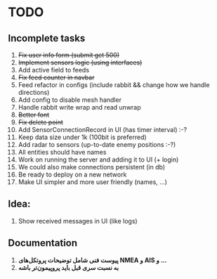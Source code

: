 # TODO

## Incomplete tasks
1. ~~Fix user info form (submit get 500)~~
2. ~~Implement sensors logic (using interfaces)~~
3. Add active field to feeds
4. ~~Fix feed counter in navbar~~
5. Feed refactor in configs (include rabbit && change how we handle directions)
6. Add config to disable mesh handler
7. Handle rabbit write wrap and read unwrap
8. ~~Better font~~
9. ~~Fix delete point~~
10. Add SensorConnectionRecord in UI (has timer interval) :-?
11. Keep data size under 1k (100bit is preferred)
12. Add radar to sensors (up-to-date enemy positions :-?)
13. All entities should have names
14. Work on running the server and adding it to UI (+ login)
15. We could also make connections persistent (in db)
16. Be ready to deploy on a new network
17. Make UI simpler and more user friendly (names, ...)

## Idea:
1. Show received messages in UI (like logs)


## Documentation
1. **پیوست فنی شامل توضیحات پروتکل‌های NMEA و AIS و ...**
2. **به نسبت سری قبل باید پروپیمون‌تر باشه**